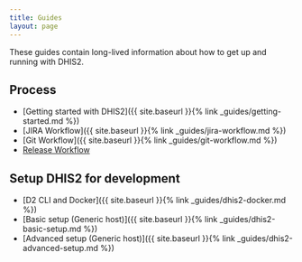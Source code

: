 ```yaml
---
title: Guides
layout: page
---
```


These guides contain long-lived information about how to get up and
running with DHIS2.

## Process

-   [Getting started with DHIS2]({{ site.baseurl }}{% link _guides/getting-started.md %})
-   [JIRA Workflow]({{ site.baseurl }}{% link _guides/jira-workflow.md %})
-   [Git Workflow]({{ site.baseurl }}{% link _guides/git-workflow.md %})
-   [Release Workflow](https://github.com/dhis2/notes/blob/master/platform/processes/dhis2-release-lifecycle.md)

## Setup DHIS2 for development

-   [D2 CLI and Docker]({{ site.baseurl }}{% link _guides/dhis2-docker.md %})
-   [Basic setup (Generic host)]({{ site.baseurl }}{% link _guides/dhis2-basic-setup.md %})
-   [Advanced setup (Generic host)]({{ site.baseurl }}{% link _guides/dhis2-advanced-setup.md %})

